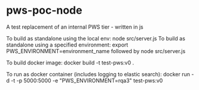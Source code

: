 # pws-poc-node
A test replacement of an internal PWS tier - written in js

To build as standalone using the local env: node src/server.js
To build as standalone using a specified environment: export PWS_ENVIRONMENT=environment_name followed by node src/server.js

To build docker image: docker build -t test-pws:v0 .

To run as docker container (includes logging to elastic search): docker run -d -t -p 5000:5000 -e "PWS_ENVIRONMENT=rqa3" test-pws:v0
